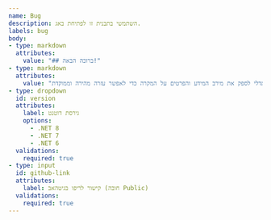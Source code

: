 ```yaml
---
name: Bug
description: השתמשי בתבנית זו לפתיחת באג.
labels: bug
body:
- type: markdown
  attributes:
    value: "## ברוכה הבאה!"
- type: markdown
  attributes:
    value: "מוזמנת להעלות את הבעיה בה נתקלת, השתדלי לספק את מירב המידע והפרטים על המקרה כדי לאפשר עזרה מהירה וממוקדת."
- type: dropdown
  id: version
  attributes:
    label: גירסת דוטנט
    options:
      - .NET 8
      - .NET 7
      - .NET 6
  validations:
    required: true
- type: input
  id: github-link
  attributes:
    label: קישור לריפו בגיטהאב (חובה Public)
  validations:
    required: true
---
```

